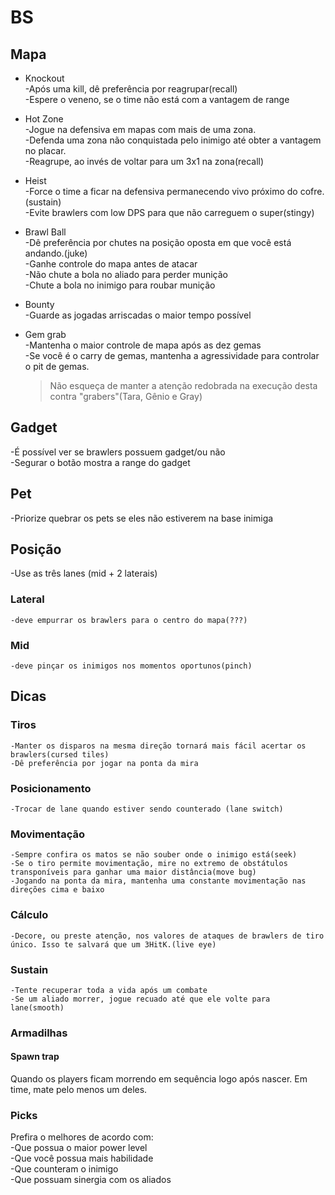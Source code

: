 # BS

## Mapa
* Knockout\
-Após uma kill, dê preferência por reagrupar(recall)\
-Espere o veneno, se o time não está com a vantagem de range

* Hot Zone\
-Jogue na defensiva em mapas com mais de uma zona.\
-Defenda uma zona não conquistada pelo inimigo até obter a vantagem no placar.\
-Reagrupe, ao invés de voltar para um 3x1 na zona(recall)

* Heist\
-Force o time a ficar na defensiva permanecendo vivo próximo do cofre.(sustain)\
-Evite brawlers com low DPS para que não carreguem o super(stingy)

* Brawl Ball\
-Dê preferência por chutes na posição oposta em que você está andando.(juke)\
-Ganhe controle do mapa antes de atacar\
-Não chute a bola no aliado para perder munição\
-Chute a bola no inimigo para roubar munição

* Bounty\
-Guarde as jogadas arriscadas o maior tempo possível

* Gem grab\
-Mantenha o maior controle de mapa após as dez gemas\
-Se você é o carry de gemas, mantenha a agressividade para controlar o pit de gemas.
	>Não esqueça de manter a atenção redobrada na execução desta contra "grabers"(Tara, Gênio e Gray)

## Gadget
-É possível ver se brawlers possuem gadget/ou não\
-Segurar o botão mostra a range do gadget

## Pet
-Priorize quebrar os pets se eles não estiverem na base inimiga

## Posição
-Use as três lanes (mid + 2 laterais)
### Lateral
	-deve empurrar os brawlers para o centro do mapa(???)
### Mid
	-deve pinçar os inimigos nos momentos oportunos(pinch)

## Dicas
### Tiros
	-Manter os disparos na mesma direção tornará mais fácil acertar os brawlers(cursed tiles)
	-Dê preferência por jogar na ponta da mira

### Posicionamento
	-Trocar de lane quando estiver sendo counterado (lane switch)

### Movimentação
	-Sempre confira os matos se não souber onde o inimigo está(seek)
	-Se o tiro permite movimentação, mire no extremo de obstátulos transponíveis para ganhar uma maior distância(move bug)
	-Jogando na ponta da mira, mantenha uma constante movimentação nas direções cima e baixo

### Cálculo
	-Decore, ou preste atenção, nos valores de ataques de brawlers de tiro único. Isso te salvará que um 3HitK.(live eye)

### Sustain
	-Tente recuperar toda a vida após um combate
	-Se um aliado morrer, jogue recuado até que ele volte para lane(smooth)


### Armadilhas
#### Spawn trap
Quando os players ficam morrendo em sequência logo após nascer.
Em time, mate pelo menos um deles.

### Picks
Prefira o melhores de acordo com:\
-Que possua o maior power level\
-Que você possua mais habilidade\
-Que counteram o inimigo\
-Que possuam sinergia com os aliados

